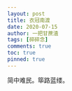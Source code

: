 ```yaml
---
layout: post
title: 衣冠南渡
date: 2020-07-15
author: 一把甘蔗渣
tags: [碎碎念]
comments: true
toc: true
pinned: true
---
```

简中难民。筚路蓝缕。
